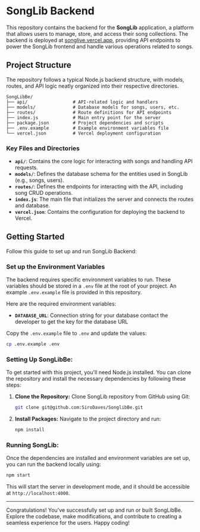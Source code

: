 # SongLib Backend

This repository contains the backend for the **SongLib** application, a platform that allows users to manage, store, and access their song collections. The backend is deployed at [songlive.vercel.app](https://songlive.vercel.app), providing API endpoints to power the SongLib frontend and handle various operations related to songs.

## Project Structure

The repository follows a typical Node.js backend structure, with models, routes, and API logic neatly organized into their respective directories.

```
SongLibBe/
├── api/                 # API-related logic and handlers
├── models/              # Database models for songs, users, etc.
├── routes/              # Route definitions for API endpoints
├── index.js             # Main entry point for the server
├── package.json         # Project dependencies and scripts
├── .env.example         # Example environment variables file
└── vercel.json          # Vercel deployment configuration
```

### Key Files and Directories

- **`api/`**: Contains the core logic for interacting with songs and handling API requests.
- **`models/`**: Defines the database schema for the entities used in SongLib (e.g., songs, users).
- **`routes/`**: Defines the endpoints for interacting with the API, including song CRUD operations.
- **`index.js`**: The main file that initializes the server and connects the routes and database.
- **`vercel.json`**: Contains the configuration for deploying the backend to Vercel.

## Getting Started

Follow this guide to set up and run SongLib Backend:

### Set up the Environment Variables

The backend requires specific environment variables to run. These variables should be stored in a `.env` file at the root of your project. An example `.env.example` file is provided in this repository.

Here are the required environment variables:

- **`DATABASE_URL`**: Connection string for your database contact the developer to get the key for the database URL

Copy the `.env.example` file to `.env` and update the values:

```bash
cp .env.example .env
```

### Setting Up SongLibBe:

To get started with this project, you'll need Node.js installed. You can clone the repository and install the necessary dependencies by following these steps:

1. **Clone the Repository:** Clone SongLib repository from GitHub using Git:

    ```bash
    git clone git@github.com:SiroDaves/SonglibBe.git
 
2. **Install Packages:** Navigate to the project directory and run:

    ```bash
    npm install
    ```

### Running SongLib:
Once the dependencies are installed and environment variables are set up, you can run the backend locally using:

```bash
npm start
```

This will start the server in development mode, and it should be accessible at `http://localhost:4000`.

---

Congratulations! You've successfully set up and run or built SongLibBe. Explore the codebase, make modifications, and contribute to creating a seamless experience for the users. Happy coding!